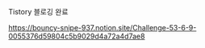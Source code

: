 

Tistory 블로깅 완료  

https://bouncy-snipe-937.notion.site/Challenge-53-6-9-0055376d59804c5b9029d4a72a4d7ae8
